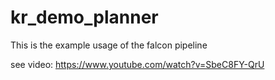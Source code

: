 # kr_demo_planner
This is the example usage of the falcon pipeline

see video: https://www.youtube.com/watch?v=SbeC8FY-QrU
